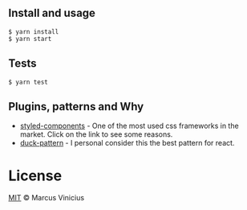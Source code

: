 ## Install and usage

```
$ yarn install
$ yarn start
```

## Tests

```
$ yarn test
```

## Plugins, patterns and Why

- [styled-components](https://medium.com/building-crowdriff/styled-components-to-use-or-not-to-use-a6bb4a7ffc21) - One of the most used css frameworks in the market. Click on the link to see some reasons.
- [duck-pattern](https://levelup.gitconnected.com/structure-your-react-redux-project-for-scalability-and-maintainability-618ad82e32b7) - I personal consider this the best pattern for react. 

# License
[MIT](/LICENSE) &copy; Marcus Vinicius